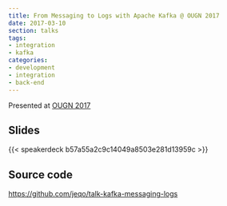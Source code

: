 ```yaml
---
title: From Messaging to Logs with Apache Kafka @ OUGN 2017
date: 2017-03-10
section: talks
tags:
- integration
- kafka
categories:
- development
- integration
- back-end
---
```


Presented at [OUGN 2017](http://ougn.no/varseminar-2017/)

<!--more-->

## Slides

{{< speakerdeck b57a55a2c9c14049a8503e281d13959c >}}

## Source code

https://github.com/jeqo/talk-kafka-messaging-logs
